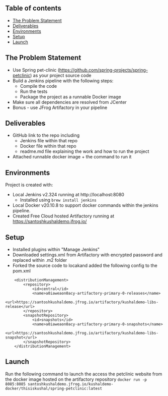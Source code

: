 ## Table of contents
* [The Problem Statement](#the-problem-statement)
* [Deliverables](#deliverables)
* [Environments](#environments)
* [Setup](#setup)
* [Launch](#launch)

## The Problem Statement
* Use Spring pet-clinic (https://github.com/spring-projects/spring-petclinic) as your project source code 
* Build a Jenkins pipeline with the following steps:
	* Compile the code
	* Run the tests
	* Package the project as a runnable Docker image
* Make sure all dependencies are resolved from JCenter
* Bonus - use JFrog Artifactory in your pipeline

## Deliverables
* GitHub link to the repo including
	* Jenkins file within that repo
	* Docker file within that repo
	* readme.md file explaining the work and how to run the project 
* Attached runnable docker image + the command to run it

	
## Environments
Project is created with:
* Local Jenkins v2.324 running at http://localhost:8080
	* Installed using `brew install jenkins`
* Local Docker v20.10.8 to support docker commands within the jenkins pipeline.
* Created Free Cloud hosted Artifactory running at https://santoshkushaldemo.jfrog.io/
	
## Setup
* Installed plugins within "Manage Jenkins"
* Downloaded settings.xml from Artifactory with encrypted password and replaced within .m2 folder
* Forked the source code to locakand added the following config to the pom.xml
```
	<distributionManagement>
		<repository>
			<id>central</id>
			<name>a0iaweaon0acy-artifactory-primary-0-releases</name>
			<url>https://santoshkushaldemo.jfrog.io/artifactory/kushaldemo-libs-release</url>
		</repository>
		<snapshotRepository>
			<id>snapshots</id>
			<name>a0iaweaon0acy-artifactory-primary-0-snapshots</name>
			<url>https://santoshkushaldemo.jfrog.io/artifactory/kushaldemo-libs-snapshot</url>
		</snapshotRepository>
	</distributionManagement>
```

## Launch
Run the following command to launch the access the petclinic website from the docker image hosted on the artifactory repository
`docker run -p 8085:8085 santoshkushaldemo.jfrog.io/kushaldemo-docker/thisiskushal/spring-petclinic:latest`
